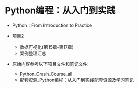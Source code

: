 # Python编程：从入门到实践
- Python：From Introduction to Practice

- 项目2
    - 数据可视化(第15章-第17章)
    - 案例整理汇总

- 原始内容参考以下项目文件和笔记文件:
    - Python_Crash_Course_all
    - 配套资源_Python编程：从入门到实践配套资源及学习笔记